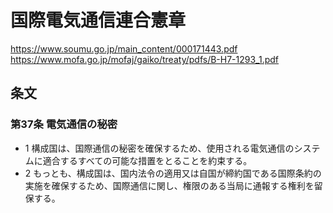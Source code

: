 # 国際電気通信連合憲章

https://www.soumu.go.jp/main_content/000171443.pdf
https://www.mofa.go.jp/mofaj/gaiko/treaty/pdfs/B-H7-1293_1.pdf

## 条文
### 第37条 電気通信の秘密
- 1 構成国は、国際通信の秘密を確保するため、使用される電気通信のシステムに適合するすべての可能な措置をとることを約束する。
- 2 もっとも、構成国は、国内法令の適用又は自国が締約国である国際条約の実施を確保するため、国際通信に関し、権限のある当局に通報する権利を留保する。

